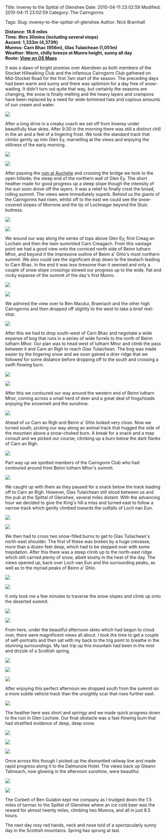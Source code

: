 Title: Inverey to the Spittal of Glenshee
Date: 2010-04-11 23:02:59
Modified: 2010-04-11 23:02:59
Category: The Cairngorms

Tags: 
Slug: inverey-to-the-spittal-of-glenshee
Author: Nick Bramhall

**Distance: 18.8 miles  
Time: 8hrs 30mins (including several stops)  
Ascent: 1,333m (4,373ft)  
Munros: Carn Bhac (956m), Glas Tulaichean (1,051m)  
Weather: Warm, chilly breeze at Munro height, sunny all day  
Route: [View on OS Maps](https://www.invertedworld.co.uk/hillwalking/trip/331)**

It was a dawn of bright promise over Aberdeen as both members of the Stocket Hillwalking Club and the infamous Cairngorm Club gathered on Mid-Stocket Road for the first 7am start of the season. The preceding days had been warm and sunny and there was optimism for a day free of snow-wading. It didn't turn out quite that way, but certainly the seasons are changing, the snow is finally melting and the heavy layers and crampons have been replaced by a need for wide-brimmed hats and copious amounts of sun cream and water.

<!--more-->

[![](http://farm3.static.flickr.com/2073/4515307888_77b210332f_b.jpg)](http://www.flickr.com/photos/53725815@N00/4515307888)

After a long drive in a creaky coach we set off from Inverey under beautifully blue skies. After 9:30 in the morning there was still a distinct chill in the air and a feel of a lingering frost. We took the standard track that climbs gently up into Glen Ey, marvelling at the views and enjoying the stillness of the early morning. 

[![](http://farm3.static.flickr.com/2680/4514696481_4898d1bb95_b.jpg)](http://www.flickr.com/photos/53725815@N00/4514696481)

[![](http://farm3.static.flickr.com/2289/4514716911_223174020e_b.jpg)](http://www.flickr.com/photos/53725815@N00/4514716911)

After passing the [ruin at Auchelie](http://www.flickr.com/photos/black_friction/4515364436/in/set-72157623836928292/) and crossing the bridge we took to the open hillside; the steep end of the northern wall of Glen Ey. The short heather made for good progress up a steep slope though the intensity of the sun soon drove off the layers. It was a relief to finally crest the broad, rolling summit. The views were immediately superb. Behind us the giants of the Cairngorms had risen, whilst off to the east we could see the snow-covered slopes of Morrone and the tip of Lochnagar beyond the Stuic buttress.

[![](http://farm3.static.flickr.com/2006/4514774795_7de0bd6101_b.jpg)](http://www.flickr.com/photos/53725815@N00/4514774795)

[![](http://farm5.static.flickr.com/4036/4515557191_61243fddb3_b.jpg)](http://www.flickr.com/photos/53725815@N00/4515557191)

We wound our way along the series of tops above Glen Ey, first Creag an Lochain and then the twin-summited Carn Creagach. From this vantage point we had a good view onto the corniced north side of Beinn Iutharn Mhor, and beyond it the impressive outline of Beinn a' Ghlo's most northern summit. We also could see the significant drop down to the bealach leading to Carn Bhac. In the end it was less tiresome than it seemed and only a couple of snow slope crossings slowed our progress up to the wide, flat and rocky expanse of the summit of the day's first Munro.

[![](http://farm3.static.flickr.com/2726/4516224992_ff33453ff3_b.jpg)](http://www.flickr.com/photos/53725815@N00/4516224992)

[![](http://farm3.static.flickr.com/2693/4515610111_9188867ee2_b.jpg)](http://www.flickr.com/photos/53725815@N00/4515610111)

We admired the view over to Ben Macdui, Braeriach and the other high Cairngorms and then dropped off slightly to the west to take a brief rest-stop.

[![](http://farm3.static.flickr.com/2660/4516267246_4e8bec6ac0_b.jpg)](http://www.flickr.com/photos/53725815@N00/4516267246)

After this we had to drop south-west of Carn Bhac and negotiate a wide expanse of bog that runs in a series of wide furrels to the north of Beinn Iutharn Mhor. Our plan was to head west of Iutharn Mhor and climb the pass between it and Carn an Righ to reach Glas Tulaichean. The bog was made easier by the lingering snow and we soon gained a drier ridge that we followed for some distance before dropping off to the south and crossing a swift-flowing burn. 

[![](http://farm5.static.flickr.com/4058/4516277922_4a58872ac9_b.jpg)](http://www.flickr.com/photos/53725815@N00/4516277922)

[![](http://farm3.static.flickr.com/2797/4516292502_0ee9600712_b.jpg)](http://www.flickr.com/photos/53725815@N00/4516292502)

After this we contoured our way around the western end of Beinn Iutharn Mhor, coming across a small herd of deer and a great deal of frogs/toads enjoying the snowmelt and the sunshine.

[![](http://farm5.static.flickr.com/4058/4515704511_bd8c504a35_b.jpg)](http://www.flickr.com/photos/53725815@N00/4515704511)

Ahead of us Carn an Righ and Beinn a' Ghlo looked very close. Now we turned south, picking our way along an animal track that hugged the side of the mountain above a snow-choked burn. A break for a snack and a map consult and we picked our course; climbing up a burn below the dark flanks of Carn an Righ. 

[![](http://farm5.static.flickr.com/4013/4516357102_a5aa0d2c4a_b.jpg)](http://www.flickr.com/photos/53725815@N00/4516357102)

Part way up we spotted members of the Cairngorm Club who had contoured around from Beinn Iutharn Mhor's summit. 

[![](http://farm3.static.flickr.com/2799/4515727243_9530d57232_b.jpg)](http://www.flickr.com/photos/53725815@N00/4515727243)

We caught up with them as they paused for a snack below the track leading off to Carn an Righ. However, Glas Tulaichean still stood between us and the pub at the Spittal of Glenshee, several miles distant. With the advancing hour we decided to give the King's hill a miss and turned east to follow a narrow track which gently climbed towards the outfalls of Loch nan Eun.

[![](http://farm5.static.flickr.com/4001/4516370786_8e13281550_b.jpg)](http://www.flickr.com/photos/53725815@N00/4516370786)

[![](http://farm3.static.flickr.com/2678/4515742589_629dbf2b9a_b.jpg)](http://www.flickr.com/photos/53725815@N00/4515742589)

We then had to cross two snow-filled burns to get to Glas Tuliachean's north-east shoulder. The first of these was broken by a huge crevasse, more than a dozen feet deep, which had to be stepped over with some trepidation. After this there was a steep climb up to the north-east ridge which still carried plenty of snow, albeit slushy in the heat of the day. The views opened up, back over Loch nan Eun and the surrounding peaks, as well as to the myriad peaks of Beinn a' Ghlo.

[![](http://farm5.static.flickr.com/4030/4515764877_a7e5dc430f_b.jpg)](http://www.flickr.com/photos/53725815@N00/4515764877)

[![](http://farm5.static.flickr.com/4001/4515774303_ff75d0ca37_b.jpg)](http://www.flickr.com/photos/53725815@N00/4515774303)

It only took me a few minutes to traverse the snow slopes and climb up onto the deserted summit.

[![](http://farm3.static.flickr.com/2762/4516406572_f2d9df2501_b.jpg)](http://www.flickr.com/photos/53725815@N00/4516406572)

[![](http://farm3.static.flickr.com/2723/4515794785_7911f5c669_b.jpg)](http://www.flickr.com/photos/53725815@N00/4515794785)

From here, under the beautiful afternoon skies which had begun to cloud over, there were magnificent views all about. I took the time to get a couple of self-portraits and then sat with my back to the trig point to breathe in the stunning surroundings. My last trip up this mountain had been in the mist and drizzle of a Scottish spring.

[![](http://farm3.static.flickr.com/2369/4513423523_f280bf1135_b.jpg)](http://www.flickr.com/photos/53725815@N00/4513423523)

[![](http://farm5.static.flickr.com/4062/4516460654_c8b64ff780_b.jpg)](http://www.flickr.com/photos/53725815@N00/4516460654)

[![](http://farm5.static.flickr.com/4024/4515834729_d993603fa2_b.jpg)](http://www.flickr.com/photos/53725815@N00/4515834729)

After enjoying this perfect afternoon we dropped south from the summit on a more subtle vehicle track than the unsightly scar that rises further east. 

[![](http://farm3.static.flickr.com/2740/4516479012_8fb451cdc8_b.jpg)](http://www.flickr.com/photos/53725815@N00/4516479012)

The heather here was short and springy and we made quick progress down to the ruin in Glen Lochsie. Our final obstacle was a fast-flowing burn that had stratified evidence of deep, deep snow.

[![](http://farm3.static.flickr.com/2713/4516498328_89694eecc1_b.jpg)](http://www.flickr.com/photos/53725815@N00/4516498328)

[![](http://farm5.static.flickr.com/4038/4515871835_4b0ea904a8_b.jpg)](http://www.flickr.com/photos/53725815@N00/4515871835)

[![](http://farm3.static.flickr.com/2742/4516553304_8ede0026a3_b.jpg)](http://www.flickr.com/photos/53725815@N00/4516553304)

Once across this though I picked up the dismantled railway line and made rapid progress along it to the Dalmunzie Hotel. The views back up Gleann Taitneach, now glowing in the afternoon sunshine, were beautiful. 

[![](http://farm3.static.flickr.com/2678/4515941799_abe6f7e2d3_b.jpg)](http://www.flickr.com/photos/53725815@N00/4515941799)

[![](http://farm5.static.flickr.com/4050/4516585032_ccf88eaaf2_b.jpg)](http://www.flickr.com/photos/53725815@N00/4516585032)

The Corbett of Ben Gulabin kept me company as I trudged down the 1.5 miles of tarmac to the Spittal of Glenshee where an ice cold beer was the reward for almost twenty miles, climbing two Munros, and all in just 8.5 hours.

The next day rosy red hands, neck and nose told of a spectacularly sunny day in the Scottish mountains. Spring has sprung at last.






